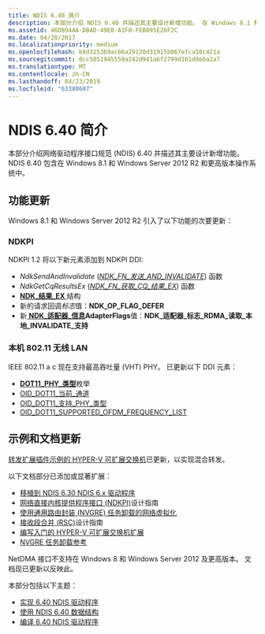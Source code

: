 ```yaml
---
title: NDIS 6.40 简介
description: 本部分介绍 NDIS 6.40 并描述其主要设计新增功能。 在 Windows 8.1 和 Windows Server 2012 R2 和更高版本的 NDIS 6.40。
ms.assetid: 46DB94AA-DBAD-49E0-A1F0-FEB095E26F2C
ms.date: 04/20/2017
ms.localizationpriority: medium
ms.openlocfilehash: b4d3253b9acb6a29120d31915b067efca58c421a
ms.sourcegitcommit: 0cc5051945559a242d941a6f2799d161d8eba2a7
ms.translationtype: MT
ms.contentlocale: zh-CN
ms.lasthandoff: 04/23/2019
ms.locfileid: "63380607"
---
```

# <a name="introduction-to-ndis-640"></a>NDIS 6.40 简介


本部分介绍网络驱动程序接口规范 (NDIS) 6.40 并描述其主要设计新增功能。 NDIS 6.40 包含在 Windows 8.1 和 Windows Server 2012 R2 和更高版本操作系统中。

## <a name="feature-updates"></a>功能更新


Windows 8.1 和 Windows Server 2012 R2 引入了以下功能的次要更新：

### <a name="ndkpi"></a>NDKPI

NDKPI 1.2 将以下新元素添加到 NDKPI DDI:

- *NdkSendAndInvalidate* ([*NDK\_FN\_发送\_AND\_INVALIDATE*](https://msdn.microsoft.com/library/windows/hardware/dn265507)) 函数
- *NdkGetCqResultsEx* ([*NDK\_FN\_获取\_CQ\_结果\_EX*](https://msdn.microsoft.com/library/windows/hardware/dn265506)) 函数
- [**NDK\_结果\_EX** ](https://msdn.microsoft.com/library/windows/hardware/dn265509)结构
- 新的请求回调*标志*值：**NDK\_OP\_FLAG\_DEFER**
- 新[ **NDK\_适配器\_信息**](https://msdn.microsoft.com/library/windows/hardware/hh439851)**AdapterFlags**值：**NDK\_适配器\_标志\_RDMA\_读取\_本地\_INVALIDATE\_支持**

### <a name="native-80211-wireless-lan"></a>本机 802.11 无线 LAN

IEEE 802.11 a c 现在支持最高吞吐量 (VHT) PHY。 已更新以下 DDI 元素：

- [**DOT11\_PHY\_类型**](https://msdn.microsoft.com/library/windows/hardware/ff548741)枚举
- [OID\_DOT11\_当前\_通道](https://msdn.microsoft.com/library/windows/hardware/ff569127)
- [OID\_DOT11\_支持\_PHY\_类型](https://msdn.microsoft.com/library/windows/hardware/ff569426)
- [OID\_DOT11\_SUPPORTED\_OFDM\_FREQUENCY\_LIST](https://msdn.microsoft.com/library/windows/hardware/ff569425)

## <a name="sample-and-documentation-updates"></a>示例和文档更新

[转发扩展插件示例的 HYPER-V 可扩展交换机](https://go.microsoft.com/fwlink/p/?LinkId=617913)已更新，以实现混合转发。

以下文档部分已添加或显著扩展：

-   [移植到 NDIS 6.30 NDIS 6.x 驱动程序](porting-ndis-6-x-drivers-to-ndis-6-30.md)
-   [网络直接内核提供程序接口 (NDKPI)](network-direct-kernel-programming-interface--ndkpi-.md)设计指南
-   [使用通用路由封装 (NVGRE) 任务卸载的网络虚拟化](network-virtualization-using-generic-routing-encapsulation--nvgre--task-offload.md)
-   [接收段合并 (RSC)](receive-segment-coalescing--rsc-.md)设计指南
-   [编写入门的 HYPER-V 可扩展交换机扩展](getting-started-writing-a-hyper-v-extensible-switch-extension.md)
-   [NVGRE 任务卸载参考](https://msdn.microsoft.com/library/windows/hardware/dn197221)

NetDMA 接口不支持在 Windows 8 和 Windows Server 2012 及更高版本。 文档现已更新以反映此。

本部分包括以下主题：

- [实现 6.40 NDIS 驱动程序](implementing-an-ndis-6-40-driver.md)
- [使用 NDIS 6.40 数据结构](using-ndis-6-40-data-structures.md)
- [编译 6.40 NDIS 驱动程序](compiling-an-ndis-6-40-driver.md)

 

 






